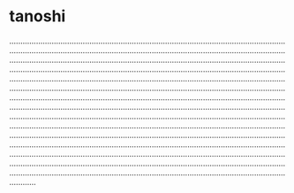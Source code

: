 # tanoshi
................................................................................................................................................................................................................................................................................................................................................................................................................................................................................................................................................................................................................................................................................................................................................................................................................................................................................................................................................................................................................................................................................................................................................................................................................................................................................................................................................................................................................................................................................................................................................................................................................................................................................................................................................................................................................................................................................................................................................